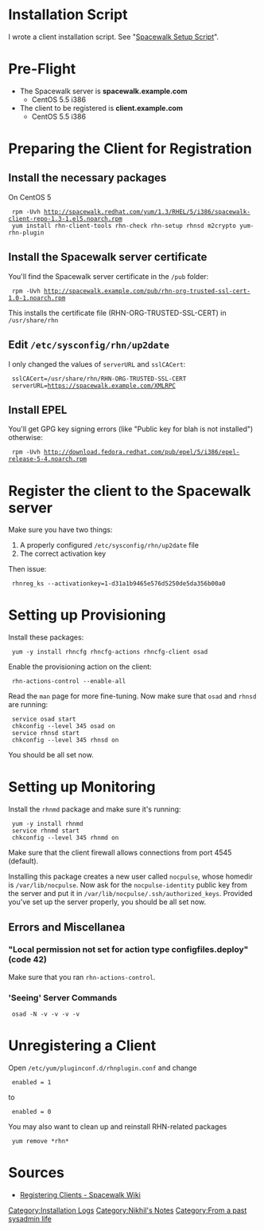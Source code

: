 Installation Script
===================

I wrote a client installation script. See "[Spacewalk Setup
Script](Spacewalk_Setup_Script "wikilink")".

Pre-Flight
==========

-   The Spacewalk server is **spacewalk.example.com**
    -   CentOS 5.5 i386
-   The client to be registered is **client.example.com**
    -   CentOS 5.5 i386

Preparing the Client for Registration
=====================================

Install the necessary packages
------------------------------

On CentOS 5

` rpm -Uvh `[`http://spacewalk.redhat.com/yum/1.3/RHEL/5/i386/spacewalk-client-repo-1.3-1.el5.noarch.rpm`](http://spacewalk.redhat.com/yum/1.3/RHEL/5/i386/spacewalk-client-repo-1.3-1.el5.noarch.rpm)  
` yum install rhn-client-tools rhn-check rhn-setup rhnsd m2crypto yum-rhn-plugin`

Install the Spacewalk server certificate
----------------------------------------

You'll find the Spacewalk server certificate in the `/pub` folder:

` rpm -Uvh `[`http://spacewalk.example.com/pub/rhn-org-trusted-ssl-cert-1.0-1.noarch.rpm`](http://spacewalk.example.com/pub/rhn-org-trusted-ssl-cert-1.0-1.noarch.rpm)

This installs the certificate file (RHN-ORG-TRUSTED-SSL-CERT) in
`/usr/share/rhn`

Edit `/etc/sysconfig/rhn/up2date`
---------------------------------

I only changed the values of `serverURL` and `sslCACert`:

` sslCACert=/usr/share/rhn/RHN-ORG-TRUSTED-SSL-CERT`  
` serverURL=`[`https://spacewalk.example.com/XMLRPC`](https://spacewalk.example.com/XMLRPC)

Install EPEL
------------

You'll get GPG key signing errors (like "Public key for blah is not
installed") otherwise:

` rpm -Uvh `[`http://download.fedora.redhat.com/pub/epel/5/i386/epel-release-5-4.noarch.rpm`](http://download.fedora.redhat.com/pub/epel/5/i386/epel-release-5-4.noarch.rpm)

Register the client to the Spacewalk server
===========================================

Make sure you have two things:

1.  A properly configured `/etc/sysconfig/rhn/up2date` file
2.  The correct activation key

Then issue:

` rhnreg_ks --activationkey=1-d31a1b9465e576d5250de5da356b00a0`

Setting up Provisioning
=======================

Install these packages:

` yum -y install rhncfg rhncfg-actions rhncfg-client osad`

Enable the provisioning action on the client:

` rhn-actions-control --enable-all`

Read the `man` page for more fine-tuning. Now make sure that `osad` and
`rhnsd` are running:

` service osad start`  
` chkconfig --level 345 osad on`  
` service rhnsd start`  
` chkconfig --level 345 rhnsd on`

You should be all set now.

Setting up Monitoring
=====================

Install the `rhnmd` package and make sure it's running:

` yum -y install rhnmd`  
` service rhnmd start`  
` chkconfig --level 345 rhnmd on`

Make sure that the client firewall allows connections from port 4545
(default).

Installing this package creates a new user called `nocpulse`, whose
homedir is `/var/lib/nocpulse`. Now ask for the `nocpulse-identity`
public key from the server and put it in
`/var/lib/nocpulse/.ssh/authorized_keys`. Provided you've set up the
server properly, you should be all set now.

Errors and Miscellanea
----------------------

### "Local permission not set for action type configfiles.deploy" (code 42)

Make sure that you ran `rhn-actions-control`.

### 'Seeing' Server Commands

` osad -N -v -v -v -v`

Unregistering a Client
======================

Open `/etc/yum/pluginconf.d/rhnplugin.conf` and change

` enabled = 1`

to

` enabled = 0`

You may also want to clean up and reinstall RHN-related packages

` yum remove *rhn*`

Sources
=======

-   [Registering Clients - Spacewalk
    Wiki](https://fedorahosted.org/spacewalk/wiki/RegisteringClients)

[Category:Installation Logs](Category:Installation_Logs "wikilink")
[Category:Nikhil's Notes](Category:Nikhil's_Notes "wikilink")
[Category:From a past sysadmin
life](Category:From_a_past_sysadmin_life "wikilink")
